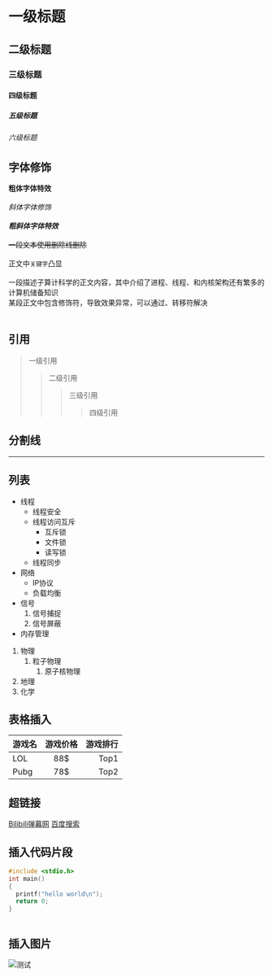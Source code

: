 # 一级标题
## 二级标题
### 三级标题
#### 四级标题
##### 五级标题
###### 六级标题

## 字体修饰

**粗体字体特效**<br><br>
*斜体字体修饰*<br><br>
***粗斜体字体特效***<br><br>
~~一段文本使用删除线删除~~<br><br>
正文中`关键字`凸显<br><br>
一段描述子算计科学的正文内容，其中介绍了进程、线程、和内核架构还有繁多的<br>计算机储备知识<br>
某段正文中包含修饰符，导致效果异常，可以通过、转移符解决<br><br>


## 引用
> 一级引用
>> 二级引用
>>> 三级引用
>>>> 四级引用

## 分割线

*****

## 列表

* 线程
  * 线程安全
  * 线程访问互斥
    * 互斥锁
    * 文件锁
    * 读写锁
  * 线程同步
* 网络
  * IP协议
  * 负载均衡
* 信号
  1. 信号捕捉
  2. 信号屏蔽
* 内存管理


1. 物理
   1. 粒子物理
      1. 原子核物理
2. 地理
3. 化学

## 表格插入
游戏名|游戏价格|游戏排行
---|:-:|---:
LOL|88$|Top1
Pubg|78$|Top2

## 超链接
[Bilibili弹幕网](https://www.bilibili.com "点击进入B站")
[百度搜索](https://www.baidu.com "点击进入")

## 插入代码片段
```c
#include <stdio.h>
int main()
{
  printf("hello world\n");
  return 0;
}
```

```cpp
```

## 插入图片
![测试](图片在本地的地址)



